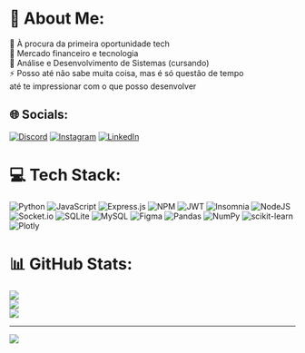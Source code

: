 # 💫 About Me:
🔭 À procura da primeira oportunidade tech<br>🤝 Mercado financeiro e tecnologia<br>💬 Análise e Desenvolvimento de Sistemas (cursando)<br>⚡ Posso até não sabe muita coisa, mas é só questão de tempo <br>      até te impressionar com o que posso desenvolver


## 🌐 Socials:
[![Discord](https://img.shields.io/badge/Discord-%237289DA.svg?logo=discord&logoColor=white)](https://discord.gg/https://discord.gg/knemw74P) [![Instagram](https://img.shields.io/badge/Instagram-%23E4405F.svg?logo=Instagram&logoColor=white)](https://instagram.com/kevinarnoldt) [![LinkedIn](https://img.shields.io/badge/LinkedIn-%230077B5.svg?logo=linkedin&logoColor=white)](https://linkedin.com/in/www.linkedin.com/in/kevin-arnoldt-758228241) 

# 💻 Tech Stack:
![Python](https://img.shields.io/badge/python-3670A0?style=for-the-badge&logo=python&logoColor=ffdd54) ![JavaScript](https://img.shields.io/badge/javascript-%23323330.svg?style=for-the-badge&logo=javascript&logoColor=%23F7DF1E) ![Express.js](https://img.shields.io/badge/express.js-%23404d59.svg?style=for-the-badge&logo=express&logoColor=%2361DAFB) ![NPM](https://img.shields.io/badge/NPM-%23000000.svg?style=for-the-badge&logo=npm&logoColor=white) ![JWT](https://img.shields.io/badge/JWT-black?style=for-the-badge&logo=JSON%20web%20tokens) ![Insomnia](https://img.shields.io/badge/Insomnia-black?style=for-the-badge&logo=insomnia&logoColor=5849BE) ![NodeJS](https://img.shields.io/badge/node.js-6DA55F?style=for-the-badge&logo=node.js&logoColor=white) ![Socket.io](https://img.shields.io/badge/Socket.io-black?style=for-the-badge&logo=socket.io&badgeColor=010101) ![SQLite](https://img.shields.io/badge/sqlite-%2307405e.svg?style=for-the-badge&logo=sqlite&logoColor=white) ![MySQL](https://img.shields.io/badge/mysql-%2300f.svg?style=for-the-badge&logo=mysql&logoColor=white) 	![Figma](https://img.shields.io/badge/figma-%23F24E1E.svg?style=for-the-badge&logo=figma&logoColor=white) ![Pandas](https://img.shields.io/badge/pandas-%23150458.svg?style=for-the-badge&logo=pandas&logoColor=white) ![NumPy](https://img.shields.io/badge/numpy-%23013243.svg?style=for-the-badge&logo=numpy&logoColor=white) ![scikit-learn](https://img.shields.io/badge/scikit--learn-%23F7931E.svg?style=for-the-badge&logo=scikit-learn&logoColor=white) ![Plotly](https://img.shields.io/badge/Plotly-%233F4F75.svg?style=for-the-badge&logo=plotly&logoColor=white)
# 📊 GitHub Stats:
![](https://github-readme-stats.vercel.app/api?username=kevinarnoldt&theme=radical&hide_border=false&include_all_commits=false&count_private=false)<br/>
![](https://github-readme-streak-stats.herokuapp.com/?user=kevinarnoldt&theme=radical&hide_border=false)<br/>
![](https://github-readme-stats.vercel.app/api/top-langs/?username=kevinarnoldt&theme=radical&hide_border=false&include_all_commits=false&count_private=false&layout=compact)

---
[![](https://visitcount.itsvg.in/api?id=kevinarnoldt&icon=0&color=0)](https://visitcount.itsvg.in)

<!-- Proudly created with GPRM ( https://gprm.itsvg.in ) -->